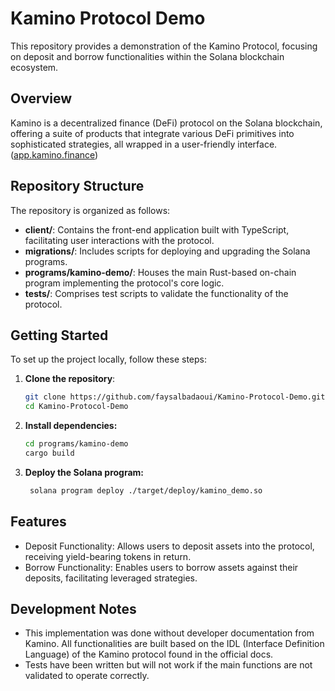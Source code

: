 # Kamino Protocol Demo

This repository provides a demonstration of the Kamino Protocol, focusing on deposit and borrow functionalities within the Solana blockchain ecosystem.

## Overview

Kamino is a decentralized finance (DeFi) protocol on the Solana blockchain, offering a suite of products that integrate various DeFi primitives into sophisticated strategies, all wrapped in a user-friendly interface. ([app.kamino.finance](https://app.kamino.finance/?utm_source=chatgpt.com))

## Repository Structure

The repository is organized as follows:

- **client/**: Contains the front-end application built with TypeScript, facilitating user interactions with the protocol.
- **migrations/**: Includes scripts for deploying and upgrading the Solana programs.
- **programs/kamino-demo/**: Houses the main Rust-based on-chain program implementing the protocol's core logic.
- **tests/**: Comprises test scripts to validate the functionality of the protocol.

## Getting Started

To set up the project locally, follow these steps:

1. **Clone the repository**:

   ```bash
   git clone https://github.com/faysalbadaoui/Kamino-Protocol-Demo.git
   cd Kamino-Protocol-Demo
   ```

 2. **Install dependencies:**
    ```bash
    cd programs/kamino-demo
    cargo build
    ```
 3. **Deploy the Solana program:**
    ```bash
     solana program deploy ./target/deploy/kamino_demo.so
    ```

## Features

- Deposit Functionality: Allows users to deposit assets into the protocol, receiving yield-bearing tokens in return.
- Borrow Functionality: Enables users to borrow assets against their deposits, facilitating leveraged strategies.

## Development Notes

- This implementation was done without developer documentation from Kamino. All functionalities are built based on the IDL (Interface Definition Language) of the Kamino protocol found in the official docs.
- Tests have been written but will not work if the main functions are not validated to operate correctly.
